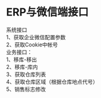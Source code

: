 # ERP与微信端接口
系统接口 <br/>
1、获取企业微信配置参数 <br/>
2、获取Cookie中帐号 <br/>
业务接口： <br/>
1、移库-移出 <br/>
2、移库-库内 <br/>
3、获取仓库列表 <br/>
4、获取仓库区域（根据仓库地点代号）<br/>
5、销售标志修改 <br/> 